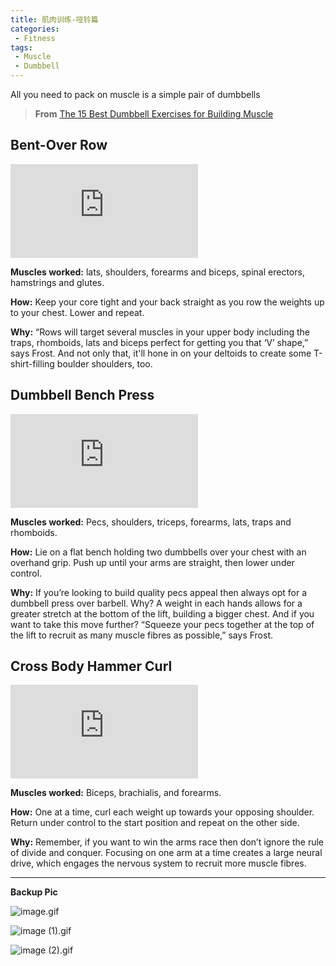 ```yaml
---
title: 肌肉训练-哑铃篇
categories: 
 - Fitness 
tags:
 - Muscle
 - Dumbbell
---
```


All you need to pack on muscle is a simple pair of dumbbells

<!--more-->

> **From** [The 15 Best Dumbbell Exercises for Building Muscle](https://www.menshealth.com/uk/building-muscle/a755117/the-10-best-dumbbell-exercises/)

## Bent-Over Row

![Bent-Over Row](https://xxx.freeimage.us/image.php?id=55ED_6030AFC8&gif)

**Muscles worked:** lats, shoulders, forearms and biceps, spinal erectors, hamstrings and glutes.

**How:** Keep your core tight and your back straight as you row the weights up to your chest. Lower and repeat.

**Why:** “Rows will target several muscles in your upper body including the traps, rhomboids, lats and biceps perfect for getting you that ‘V’ shape,” says Frost. And not only that, it'll hone in on your deltoids to create some T-shirt-filling boulder shoulders, too.

## Dumbbell Bench Press

![Dumbbell Bench Press](https://xxx.freeimage.us/image.php?id=A017_6030AFC8&gif)

**Muscles worked:** Pecs, shoulders, triceps, forearms, lats, traps and rhomboids.

**How:** Lie on a flat bench holding two dumbbells over your chest with an overhand grip. Push up until your arms are straight, then lower under control.

**Why:** If you’re looking to build quality pecs appeal then always opt for a dumbbell press over barbell. Why? A weight in each hands allows for a greater stretch at the bottom of the lift, building a bigger chest. And if you want to take this move further? “Squeeze your pecs together at the top of the lift to recruit as many muscle fibres as possible,” says Frost.

## Cross Body Hammer Curl

![Cross Body Hammer Curl](https://xxx.freeimage.us/image.php?id=A32B_6030AFC8&gif)

**Muscles worked:** Biceps, brachialis, and forearms.

**How:** One at a time, curl each weight up towards your opposing shoulder. Return under control to the start position and repeat on the other side.

**Why:** Remember, if you want to win the arms race then don’t ignore the rule of divide and conquer. Focusing on one arm at a time creates a large neural drive, which engages the nervous system to recruit more muscle fibres.

---

**Backup Pic**

![image.gif](https://i.loli.net/2021/02/20/FNrGxlLR5D4QmZk.gif "Bent-Over Row")

![image (1).gif](https://i.loli.net/2021/02/20/GEcQkqlNeOTYBM5.gif "Dumbbell Bench Press")

![image (2).gif](https://i.loli.net/2021/02/20/RetzmdGv7UBpDXx.gif "Cross Body Hammer Curl")


